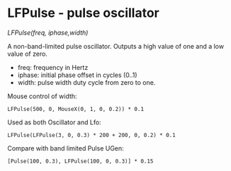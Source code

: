 # LFPulse - pulse oscillator

_LFPulse(freq, iphase,width)_

A non-band-limited pulse oscillator. Outputs a high value of one and a low value of zero.

- freq: frequency in Hertz
- iphase: initial phase offset in cycles (0..1)
- width: pulse width duty cycle from zero to one.

Mouse control of width:

	LFPulse(500, 0, MouseX(0, 1, 0, 0.2)) * 0.1

Used as both Oscillator and Lfo:

	LFPulse(LFPulse(3, 0, 0.3) * 200 + 200, 0, 0.2) * 0.1

Compare with band limited Pulse UGen:

	[Pulse(100, 0.3), LFPulse(100, 0, 0.3)] * 0.15


